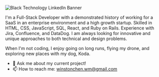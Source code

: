![Black Technology LinkedIn Banner](https://user-images.githubusercontent.com/72679784/148492714-105376cb-7731-4139-aa72-deffefc5eab1.png)

I'm a Full-Stack Developer with a demonstrated history of working for a SaaS in an enterprise environment and a high growth startup. Skilled in HTML, CSS, JavaScript, SQL, React, and Ruby on Rails. Experience with Jira, Confluence, and DataDog. I am always looking for innovative and unique approaches to both technical and design problems.

When I'm not coding, I enjoy going on long runs, flying my drone, and exploring new places with my dog, Koda.

- 💬 Ask me about my current project!
- 📫 How to reach me: winstonchen.wm@gmail.com

<!--
**winstonchen-code/winstonchen-code** is a ✨ _special_ ✨ repository because its `README.md` (this file) appears on your GitHub profile.

Here are some ideas to get you started:

- 🔭 I’m currently working on ...
- 🌱 I’m currently learning ...
- 👯 I’m looking to collaborate on ...
- 🤔 I’m looking for help with ...
- 💬 Ask me about ...
- 📫 How to reach me: ...
- 😄 Pronouns: ...
- ⚡ Fun fact: ...
-->

